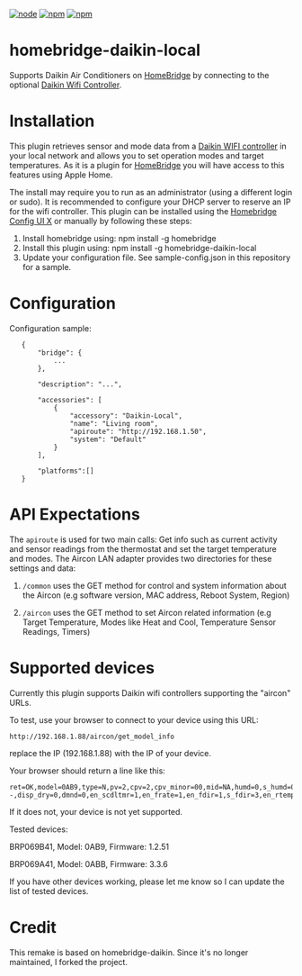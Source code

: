 [![node](https://img.shields.io/node/v/gh-badges.svg)](https://img.shields.io/npm/dm/homebridge-daikin-local.svg?style=flat)
[![npm](https://img.shields.io/npm/dt/homebridge-daikin-local.svg)](https://www.npmjs.com/package/homebridge-daikin-local)
[![npm](https://img.shields.io/npm/l/homebridge-daikin-local.svg)](https://www.npmjs.com/package/homebridge-daikin-local)
# homebridge-daikin-local

Supports Daikin Air Conditioners on [HomeBridge](https://github.com/nfarina/homebridge) by connecting to the optional [Daikin Wifi Controller](https://amzn.to/2UM0Gtr).


# Installation

This plugin retrieves sensor and mode data from a [Daikin WIFI controller](https://amzn.to/2MZDQjg) in your local network and allows you to set operation modes and target temperatures. As it is a plugin for [HomeBridge](https://github.com/nfarina/homebridge) you will have access to this features using Apple Home.

The install may require you to run as an administrator (using a different login or sudo).
It is recommended to configure your DHCP server to reserve an IP for the wifi controller.
This plugin can be installed using the [Homebridge Config UI X](https://github.com/oznu/homebridge-config-ui-x#readme) or manually by following these steps:

1. Install homebridge using: npm install -g homebridge
2. Install this plugin using: npm install -g homebridge-daikin-local
3. Update your configuration file. See sample-config.json in this repository for a sample.


# Configuration

Configuration sample:

 ```
    {
        "bridge": {
            ...
        },

        "description": "...",

        "accessories": [
            {
                "accessory": "Daikin-Local",
                "name": "Living room",
                "apiroute": "http://192.168.1.50",
                "system": "Default"
            }
        ],

        "platforms":[]
    }
```
# API Expectations

The `apiroute` is used for two main calls: Get info such as current activity and sensor readings from the thermostat and set the target temperature and modes. The Aircon LAN adapter provides two directories for these settings and data:

1. `/common` uses the GET method for control and system information about the Aircon (e.g software version, MAC address, Reboot System, Region)

2. `/aircon` uses the GET method to set Aircon related information (e.g Target Temperature, Modes like Heat and Cool, Temperature Sensor Readings, Timers)

# Supported devices

Currently this plugin supports Daikin wifi controllers supporting the "aircon" URLs.

To test, use your browser to connect to your device using this URL:
 ```
http://192.168.1.88/aircon/get_model_info
 ```
replace the IP (192.168.1.88) with the IP of your device.

Your browser should return a line like this:
 ```
ret=OK,model=0AB9,type=N,pv=2,cpv=2,cpv_minor=00,mid=NA,humd=0,s_humd=0,acled=0,land=0,elec=0,temp=1,temp_rng=0,m_dtct=1,ac_dst=--,disp_dry=0,dmnd=0,en_scdltmr=1,en_frate=1,en_fdir=1,s_fdir=3,en_rtemp_a=0,en_spmode=0,en_ipw_sep=0,en_mompow=0
 ```
If it does not, your device is not yet supported.

Tested devices:

BRP069B41, Model: 0AB9, Firmware: 1.2.51

BRP069A41, Model: 0ABB, Firmware: 3.3.6


If you have other devices working, please let me know so I can update the list of tested devices.

# Credit

This remake is based on homebridge-daikin. Since it's no longer maintained, I forked the project.
